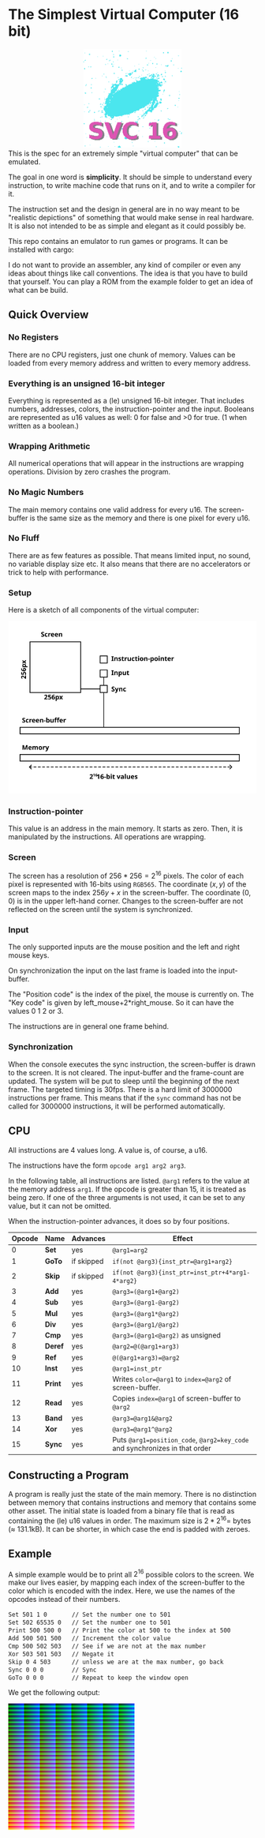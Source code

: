 # The Simplest Virtual Computer (16 bit)
<div align="center">
<img src="logo.png" alt="Logo" width="200"/>
  </div>
This is the spec for an extremely simple "virtual computer" that can be emulated.

The goal in one word is **simplicity**. It should be simple to understand every instruction, to write machine code that runs on it, and to write a compiler for it.

The instruction set and the design in general are in no way meant to be "realistic depictions" of something that would make sense in real hardware.
It is also not intended to be as simple and elegant as it could possibly be.  

This repo contains an emulator to run games or programs. It can be installed with cargo:

I do not want to provide an assembler, any kind of compiler or even any ideas about things like call conventions. 
The idea is that you have to build that yourself. You can play a ROM from the example folder to get an idea of what can be build. 


## Quick Overview
### No Registers
There are no CPU registers, just one chunk of memory. Values can be loaded from every memory address and written to every memory address.

### Everything is an unsigned 16-bit integer
Everything is represented as a (le) unsigned 16-bit integer. That includes numbers, addresses, colors, the instruction-pointer and the input. 
Booleans are represented as u16 values as well: 0 for false and >0 for true. (1 when written as a boolean.)

### Wrapping Arithmetic
All numerical operations that will appear in the instructions are wrapping operations. Division by zero crashes the program.

### No Magic Numbers
The main memory contains one valid address for every u16.
The screen-buffer is the same size as the memory and there is one pixel for every u16.

### No Fluff
There are as few features as possible.
That means limited input, no sound, no variable display size etc. 
It also means that there are no accelerators or trick to help with performance.

### Setup
Here is a sketch of all components of the virtual computer:

![](sketch.svg)

### Instruction-pointer

This value is an address in the main memory. It starts as zero. Then, it is manipulated by the instructions. All operations are wrapping.

### Screen

The screen has a resolution of $256*256=2^{16}$ pixels. The color of each pixel is represented with 16-bits using `RGB565`. The coordinate $(x,y)$ of the screen maps to the index $256y+x$ in the screen-buffer. The coordinate $(0,0)$ is in the upper left-hand corner. Changes to the screen-buffer are not reflected on the screen until the system is synchronized.

### Input

The only supported inputs are the mouse position and the left and right mouse keys.

On synchronization the input on the last frame is loaded into the input-buffer.

The "Position code" is the index of the pixel, the mouse is currently on. 
The "Key code" is given by left_mouse+2*right_mouse. So it can have the values 0 1 2 or 3.

The instructions are in general one frame behind.

### Synchronization

When the console executes the sync instruction, the screen-buffer is drawn to the screen. It is not cleared. The input-buffer and the frame-count are updated. The system will be put to sleep until the beginning of the next frame. The targeted timing is 30fps. There is a hard limit of 3000000 instructions per frame. This means that if the `sync` command has not be called for 3000000 instructions, it will be performed automatically.

## CPU

All instructions are 4 values long. A value is, of course, a u16. 

The instructions have the form `opcode arg1 arg2 arg3`. 

In the following table, all instructions are listed. `@arg1` refers to the value at the memory address `arg1`. If the opcode is greater than 15, it is treated as being zero. If one of the three arguments is not used, it can be set to any value, but it can not be omitted.

When the instruction-pointer advances, it does so by four positions.

| Opcode | Name      | Advances   | Effect                                                                       |
| ------ | --------- | ---------- | ---------------------------------------------------------------------------- |
| 0      | **Set**   | yes        | `@arg1=arg2`                                                                 |
| 1      | **GoTo**  | if skipped | `if(not @arg3){inst_ptr=@arg1+arg2}`                                         |
| 2      | **Skip**  | if skipped | `if(not @arg3){inst_ptr=inst_ptr+4*arg1-4*arg2}`                             |
| 3      | **Add**   | yes        | `@arg3=(@arg1+@arg2)`                                                        |
| 4      | **Sub**   | yes        | `@arg3=(@arg1-@arg2)`                                                        |
| 5      | **Mul**   | yes        | `@arg3=(@arg1*@arg2)`                                                        |
| 6      | **Div**   | yes        | `@arg3=(@arg1/@arg2)`                                                        |
| 7      | **Cmp**   | yes        | `@arg3=(@arg1<@arg2)` as unsigned                                            |
| 8      | **Deref** | yes        | `@arg2=@(@arg1+arg3)`                                                        |
| 9      | **Ref**   | yes        | `@(@arg1+arg3)=@arg2`                                                        |
| 10     | **Inst**  | yes        | `@arg1=inst_ptr`                                                             |
| 11     | **Print** | yes        | Writes `color=@arg1` to `index=@arg2` of screen-buffer.                      |
| 12     | **Read**  | yes        | Copies `index=@arg1` of screen-buffer to `@arg2`                             |
| 13     | **Band**  | yes        | `@arg3=@arg1&@arg2`                                                          |
| 14     | **Xor**   | yes        | `@arg3=@arg1^@arg2`                                                          |
| 15     | **Sync**  | yes        | Puts `@arg1=position_code`,  `@arg2=key_code` and synchronizes in that order |

## Constructing a Program

A program is really just the state of the main memory. There is no distinction between memory that contains instructions and memory that contains some other asset. The initial state is loaded from a binary file that is read as containing the (le) u16 values in order. The maximum size is $2*2^{16}=$ bytes ($\approx$ 131.1kB). 
It can be shorter, in which case the end is padded with zeroes.

## Example

A simple example would be to print all $2^{16}$ possible colors to the screen. 
We make our lives easier, by mapping each index of the screen-buffer to the color which is encoded with the index. 
Here, we use the names of the opcodes instead of their numbers.

```
Set 501 1 0       // Set the number one to 501
Set 502 65535 0   // Set the number one to 501
Print 500 500 0   // Print the color at 500 to the index at 500
Add 500 501 500   // Increment the color value
Cmp 500 502 503   // See if we are not at the max number
Xor 503 501 503   // Negate it
Skip 0 4 503      // unless we are at the max number, go back 
Sync 0 0 0        // Sync 
GoTo 0 0 0        // Repeat to keep the window open
```

We get the following output:

![](colors_scaled.png)
